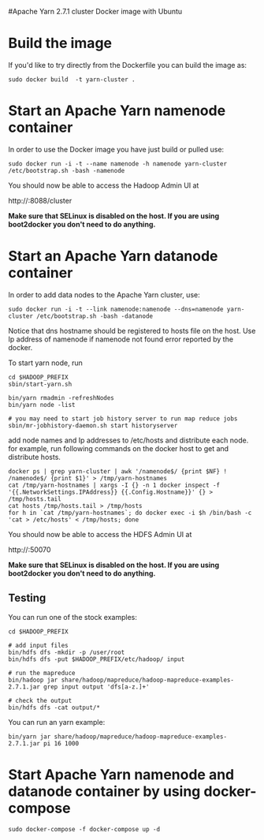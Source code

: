 #Apache Yarn 2.7.1 cluster Docker image with Ubuntu

# Build the image

If you'd like to try directly from the Dockerfile you can build the image as:

```
sudo docker build  -t yarn-cluster .
```


# Start an Apache Yarn namenode container

In order to use the Docker image you have just build or pulled use:

```
sudo docker run -i -t --name namenode -h namenode yarn-cluster /etc/bootstrap.sh -bash -namenode
```

You should now be able to access the Hadoop Admin UI at

http://<host>:8088/cluster

**Make sure that SELinux is disabled on the host. If you are using boot2docker you don't need to do anything.**

# Start an Apache Yarn datanode container

In order to add data nodes to the Apache Yarn cluster, use:

```
sudo docker run -i -t --link namenode:namenode --dns=namenode yarn-cluster /etc/bootstrap.sh -bash -datanode
```

Notice that dns hostname should be registered to hosts file on the host. Use Ip address of namenode if namenode not found error reported by the docker.

To start yarn node, run 

```
cd $HADOOP_PREFIX
sbin/start-yarn.sh

bin/yarn rmadmin -refreshNodes
bin/yarn node -list

# you may need to start job history server to run map reduce jobs
sbin/mr-jobhistory-daemon.sh start historyserver

```

add node names and Ip addresses to /etc/hosts and distribute each node.
for example, run following commands on the docker host to get and distribute hosts.

```
docker ps | grep yarn-cluster | awk '/namenode$/ {print $NF} ! /namenode$/ {print $1}' > /tmp/yarn-hostnames
cat /tmp/yarn-hostnames | xargs -I {} -n 1 docker inspect -f '{{.NetworkSettings.IPAddress}} {{.Config.Hostname}}' {} > /tmp/hosts.tail
cat hosts /tmp/hosts.tail > /tmp/hosts
for h in `cat /tmp/yarn-hostnames`; do docker exec -i $h /bin/bash -c 'cat > /etc/hosts' < /tmp/hosts; done
```


You should now be able to access the HDFS Admin UI at

http://<host>:50070

**Make sure that SELinux is disabled on the host. If you are using boot2docker you don't need to do anything.**

## Testing

You can run one of the stock examples:

```
cd $HADOOP_PREFIX

# add input files
bin/hdfs dfs -mkdir -p /user/root
bin/hdfs dfs -put $HADOOP_PREFIX/etc/hadoop/ input

# run the mapreduce
bin/hadoop jar share/hadoop/mapreduce/hadoop-mapreduce-examples-2.7.1.jar grep input output 'dfs[a-z.]+'

# check the output
bin/hdfs dfs -cat output/*
```

You can run an yarn example:

```
bin/yarn jar share/hadoop/mapreduce/hadoop-mapreduce-examples-2.7.1.jar pi 16 1000
```


# Start Apache Yarn namenode and datanode container by using docker-compose

```
sudo docker-compose -f docker-compose up -d
```

